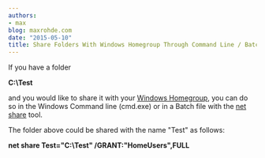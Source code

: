 ```yaml
---
authors:
- max
blog: maxrohde.com
date: "2015-05-10"
title: Share Folders With Windows Homegroup Through Command Line / Batch File
---
```


If you have a folder

**C:\\Test**

and you would like to share it with your [Windows Homegroup](http://windows.microsoft.com/en-au/windows7/products/features/homegroup), you can do so in the Windows Command line (cmd.exe) or in a Batch file with the [net share](https://technet.microsoft.com/en-us/library/bb490712.aspx) tool.

The folder above could be shared with the name "Test" as follows:

**net share Test="C:\\Test" /GRANT:"HomeUsers",FULL**
